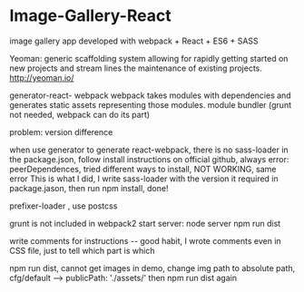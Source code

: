 # Image-Gallery-React
image gallery app developed with webpack + React + ES6 + SASS

 
 Yeoman: generic scaffolding system allowing for rapidly getting started on new projects and stream
 lines the maintenance of existing projects.  
 http://yeoman.io/
 
 generator-react- webpack 
 webpack takes modules with dependencies and generates static assets representing those modules.
 module bundler 
 (grunt not needed, webpack can do its part)
 
problem: version difference 

when use generator to generate react-webpack, there is no sass-loader in the package.json, follow install instructions on official github, always error: peerDependences, tried different ways to install, NOT WORKING, same error
This is what I did, I write sass-loader with the version it required in package.jason, then run npm install, done!

prefixer-loader , use postcss 

grunt is not included in webpack2 
start server: node server 
npm run dist 

write comments for instructions -- good habit, I wrote comments even in CSS file, just to tell which part is which

npm run dist, cannot get images in demo, change img path to absolute path, cfg/default --> publicPath: './assets/' then npm run dist again
